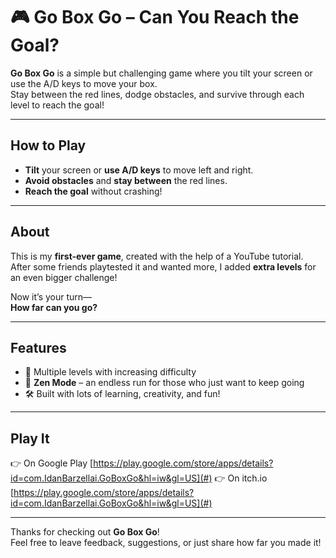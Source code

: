 # 🎮 Go Box Go – Can You Reach the Goal?

**Go Box Go** is a simple but challenging game where you tilt your screen or use the A/D keys to move your box.  
Stay between the red lines, dodge obstacles, and survive through each level to reach the goal!

---

## How to Play
- **Tilt** your screen or **use A/D keys** to move left and right.
- **Avoid obstacles** and **stay between** the red lines.
- **Reach the goal** without crashing!

---

## About
This is my **first-ever game**, created with the help of a YouTube tutorial.  
After some friends playtested it and wanted more, I added **extra levels** for an even bigger challenge!

Now it’s your turn—  
**How far can you go?**

---

## Features
- 🎯 Multiple levels with increasing difficulty
- 🌿 **Zen Mode** – an endless run for those who just want to keep going
- 🛠️ Built with lots of learning, creativity, and fun!

---

## Play It
👉 On Google Play [https://play.google.com/store/apps/details?id=com.IdanBarzellai.GoBoxGo&hl=iw&gl=US](#)
👉 On itch.io [https://play.google.com/store/apps/details?id=com.IdanBarzellai.GoBoxGo&hl=iw&gl=US](#)

---

Thanks for checking out **Go Box Go**!  
Feel free to leave feedback, suggestions, or just share how far you made it!